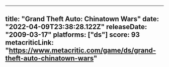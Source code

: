 
---
title: "Grand Theft Auto: Chinatown Wars"
date: "2022-04-09T23:38:28.122Z"
releaseDate: "2009-03-17"
platforms: ["ds"]
score: 93
metacriticLink: "https://www.metacritic.com/game/ds/grand-theft-auto-chinatown-wars"
---
